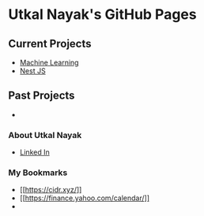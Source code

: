 # Utkal Nayak's GitHub Pages
## Current Projects
  - [Machine Learning](https://utkaln.github.io/machine-learning)
  - [Nest JS](https://utkaln.github.io/learn-nestjs/)

## Past Projects
  - 
  
### About Utkal Nayak
  - [Linked In](https://www.linkedin.com/in/utkalnayak/)

### My Bookmarks
- [[https://cidr.xyz/]]
- [[https://finance.yahoo.com/calendar/]]
- 
